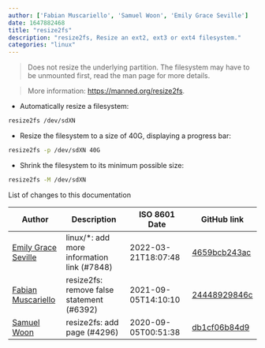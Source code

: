 ```yaml
---
author: ['Fabian Muscariello', 'Samuel Woon', 'Emily Grace Seville']
date: 1647882468
title: "resize2fs"
description: "resize2fs, Resize an ext2, ext3 or ext4 filesystem."
categories: "linux"
---
```

> Does not resize the underlying partition. The filesystem may have to be unmounted first, read the man page for more details.

> More information: <https://manned.org/resize2fs>.

- Automatically resize a filesystem:

```bash
resize2fs /dev/sdXN
```

- Resize the filesystem to a size of 40G, displaying a progress bar:

```bash
resize2fs -p /dev/sdXN 40G
```

- Shrink the filesystem to its minimum possible size:

```bash
resize2fs -M /dev/sdXN
```
List of changes to this documentation


Author | Description | ISO 8601 Date | GitHub link
------|-----|-----|-----
[Emily Grace Seville](mailto:emilyseville7cf@gmail.com) | linux/*: add more information link (#7848) | 2022-03-21T18:07:48 | [4659bcb243ac](https://github.com/tldr-pages/tldr/commit/4659bcb243ac572c9e0c95117097801f1e62bda4)
[Fabian Muscariello](mailto:nroi@mailbox.org) | resize2fs: remove false statement (#6392) | 2021-09-05T14:10:10 | [24448929846c](https://github.com/tldr-pages/tldr/commit/24448929846c9baa12b72d15470819b07d1495ab)
[Samuel Woon](mailto:samuel.woon@protonmail.com) | resize2fs: add page (#4296) | 2020-09-05T00:51:38 | [db1cf06b84d9](https://github.com/tldr-pages/tldr/commit/db1cf06b84d9317889c61c9dcf86b92c6d9098c6)


